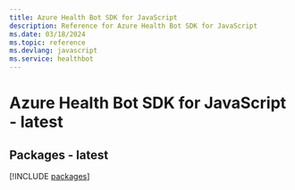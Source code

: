 ```yaml
---
title: Azure Health Bot SDK for JavaScript
description: Reference for Azure Health Bot SDK for JavaScript
ms.date: 03/18/2024
ms.topic: reference
ms.devlang: javascript
ms.service: healthbot
---
```

# Azure Health Bot SDK for JavaScript - latest
## Packages - latest
[!INCLUDE [packages](health-bot-index.md)]